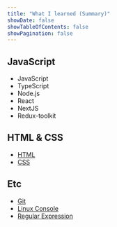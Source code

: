 ```yaml
---
title: "What I learned (Summary)"
showDate: false
showTableOfContents: false
showPagination: false
---
```


## JavaScript

- JavaScript
- TypeScript
- Node.js
- React
- NextJS
- Redux-toolkit

## HTML & CSS

- [HTML](/what-i-learned/html-css/html)
- [CSS](/what-i-learned/html-css/css)

## Etc

- [Git](/what-i-learned/etc/git)
- [Linux Console](/what-i-learned/etc/linux)
- [Regular Expression](/what-i-learned/etc/regex)
